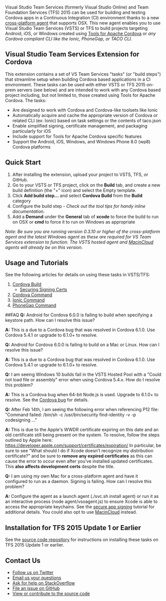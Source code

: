 Visual Studio Team Services (formerly Visual Studio Online) and Team Foundation Services (TFS) 2015 can be used for building and testing Cordova apps in a Continuous Integration (CI) environment thanks to a new [cross-platform agent](http://go.microsoft.com/fwlink/?LinkID=533789) that supports OSX. This new agent enables you to use Visual Studio Team Services (VSTS) or TFS to build projects targeting Android, iOS, or Windows created using [Tools for Apache Cordova](http://go.microsoft.com/fwlink/?LinkID=536496) or *any Cordova compliant CLI like the Ionic, PhoneGap, or TACO CLI.* 

## Visual Studio Team Services Extension for Cordova

This extension contains a set of VS Team Services "tasks" (or "build steps") that streamline setup when building Cordova based applications in a CI environment. These tasks can be used with either VSTS or TFS 2015 on-prem servers (see below) and are intended to work with any Cordova based project including, but not limited to, those created using Tools for Apache Cordova. The tasks:
- Are designed to work with Cordova and Cordova-like toolsets like Ionic
- Automatically acquire and cache the appropriate version of Cordova or related CLI (ex: Ionic) based on task settings or the contents of taco.json
- Enable simplified signing, certificate management, and packaging particularly for iOS
- Include support for Tools for Apache Cordova specific features
- Support the Android, iOS, Windows, and Windows Phone 8.0 (wp8) Cordova platforms
	
## Quick Start

1. After installing the extension, upload your project to VSTS, TFS, or GitHub.
2. Go to your VSTS or TFS project, click on the **Build** tab, and create a new build definition (the "+" icon) and select the Empty template.
3. Click **Add build step...** and select **Cordova Build** from the **Build** category
4. Configure the build step - *Check out the tool tips for handy inline documentation.*
5. Add a **Demand** under the **General** tab of **xcode** to force the build to run on OSX or **cmd** to force it to run on Windows as appropriate

*Note: Be sure you are running version 0.3.10 or higher of the cross-platform agent and the latest Windows agent as these are required for VS Team Services extension to function. The VSTS hosted agent and [MacinCloud](http://go.microsoft.com/fwlink/?LinkID=691834) agents will already be on this version.*

## Usage and Tutorials
See the following articles for details on using these tasks in VSTS/TFS:

1. [Cordova Build](http://go.microsoft.com/fwlink/?LinkID=691186)
	- [Securing Signing Certs](http://go.microsoft.com/fwlink/?LinkID=691933)
2. [Cordova Command](http://go.microsoft.com/fwlink/?LinkID=692058)
3. [Ionic Command](http://go.microsoft.com/fwlink/?LinkID=692057)
4. [PhoneGap Command](http://go.microsoft.com/fwlink/?LinkID=692057)

##FAQ
**Q:** Android for Cordova 6.0.0 is failing to build when specifying a keystore path. How can I resolve this issue?

**A:** This is a due to a Cordova bug that was resolved in Cordova 6.1.0. Use Cordova 5.4.1 or upgrade to 6.1.0+ to resolve.

**Q:** Android for Cordova 6.0.0 is failing to build on a Mac or Linux. How can I resolve this issue?

**A:** This is a due to a Cordova bug that was resolved in Cordova 6.1.0. Use Cordova 5.4.1 or upgrade to 6.1.0+ to resolve.

**Q:** I am seeing Windows 10 builds fail in the VSTS Hosted Pool with a "Could not load file or assembly" error when using Cordova 5.4.x. How do I resolve this problem?

**A:** This is a Cordova bug when 64-bit Node.js is used. Upgrade to 6.1.0+ to resolve. See the [Cordova bug](https://issues.apache.org/jira/browse/CB-9565?jql=text%20%7E%20%22An%20attempt%20was%20made%20to%20load%20a%20program%20with%20an%20incorrect%20format.%22) for details.

**Q:** After Feb 14th, I am seeing the following error when referencing P12 file: "Command failed: /bin/sh -c /usr/bin/security find-identity -v -p codesigning ..."

**A:** This is due to the Apple's WWDR certificate expiring on this date and an old certificate still being present on the system. To resolve, follow the steps outlined by Apple here: https://developer.apple.com/support/certificates/expiration/ In particular, be sure to see "What should I do if Xcode doesn’t recognize my distribution certificate?" and be sure to **remove any expired certificates** as this can cause the error to occur even after you've installed updated certificates. This **also affects development certs** despite the title.

**Q:** I am using my own Mac for a cross-platform agent and have it configured to run as a daemon. Signing is failing. How can I resolve this problem?

**A:** Configure the agent as a launch agent (./svc.sh install agent) or run it as an interactive process (node agent/vsoagent.js) to ensure Xcode is able to access the appropriate keychains. See the [secure app signing](https://msdn.microsoft.com/Library/vs/alm/Build/apps/secure-certs) tutorial for additional details. You could also opt to use [MacinCloud](http://go.microsoft.com/fwlink/?LinkID=691834) instead.

## Installation for TFS 2015 Update 1 or Earlier

See the [source code repository](http://go.microsoft.com/fwlink/?LinkID=691187) for instructions on installing these tasks on TFS 2015 Update 1 or earlier.

## Contact Us
* [Follow us on Twitter](http://go.microsoft.com/fwlink/?LinkID=699449)
* [Email us your questions](mailto:vscordovatools@microsoft.com)
* [Ask for help on StackOverflow](http://go.microsoft.com/fwlink/?LinkID=699448)
* [File an issue on GitHub](http://go.microsoft.com/fwlink/?LinkID=699450)
* [View or contribute to the source code](http://go.microsoft.com/fwlink/?LinkID=691187)
